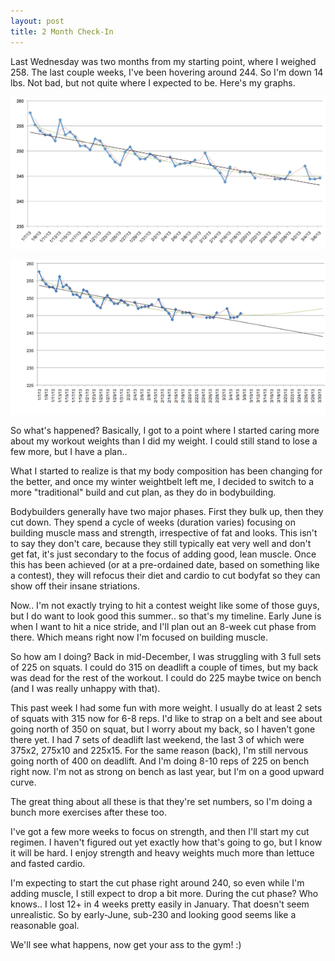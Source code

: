 ```yaml
---
layout: post
title: 2 Month Check-In
---
```


Last Wednesday was two months from my starting point, where I weighed 258.  The last couple weeks, I've been hovering around 244.  So I'm down 14 lbs.  Not bad, but not quite where I expected to be.  Here's my graphs.

![Oh yeah](/images/2mos.png)

![Keep on rolling..](/images/2mos_projected.png)

So what's happened?  Basically, I got to a point where I started caring more about my workout weights than I did my weight.  I could still stand to lose a few more, but I have a plan..

What I started to realize is that my body composition has been changing for the better, and once my winter weightbelt left me, I decided to switch to a more "traditional" build and cut plan, as they do in bodybuilding.

Bodybuilders generally have two major phases.  First they bulk up, then they cut down.  They spend a cycle of weeks (duration varies) focusing on building muscle mass and strength, irrespective of fat and looks.  This isn't to say they don't care, because they still typically eat very well and don't get fat, it's just secondary to the focus of adding good, lean muscle.  Once this has been achieved (or at a pre-ordained date, based on something like a contest), they will refocus their diet and cardio to cut bodyfat so they can show off their insane striations.

Now.. I'm not exactly trying to hit a contest weight like some of those guys, but I do want to look good this summer.. so that's my timeline.  Early June is when I want to hit a nice stride, and I'll plan out an 8-week cut phase from there.  Which means right now I'm focused on building muscle.

So how am I doing?  Back in mid-December, I was struggling with 3 full sets of 225 on squats.  I could do 315 on deadlift a couple of times, but my back was dead for the rest of the workout.  I could do 225 maybe twice on bench (and I was really unhappy with that).

This past week I had some fun with more weight.  I usually do at least 2 sets of squats with 315 now for 6-8 reps.  I'd like to strap on a belt and see about going north of 350 on squat, but I worry about my back, so I haven't gone there yet.  I had 7 sets of deadlift last weekend, the last 3 of which were 375x2, 275x10 and 225x15.  For the same reason (back), I'm still nervous going north of 400 on deadlift.  And I'm doing 8-10 reps of 225 on bench right now.  I'm not as strong on bench as last year, but I'm on a good upward curve.

The great thing about all these is that they're set numbers, so I'm doing a bunch more exercises after these too.

I've got a few more weeks to focus on strength, and then I'll start my cut regimen.  I haven't figured out yet exactly how that's going to go, but I know it will be hard.  I enjoy strength and heavy weights much more than lettuce and fasted cardio.

I'm expecting to start the cut phase right around 240, so even while I'm adding muscle, I still expect to drop a bit more.  During the cut phase?  Who knows.. I lost 12+ in 4 weeks pretty easily in January.  That doesn't seem unrealistic.  So by early-June, sub-230 and looking good seems like a reasonable goal.

We'll see what happens, now get your ass to the gym! :)
